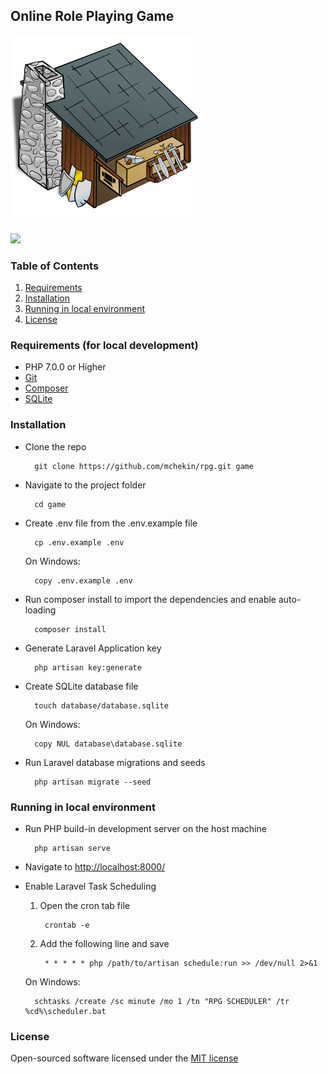 ## Online Role Playing Game

![](https://raw.githubusercontent.com/mchekin/rpg/f19c452aefcbd028c7db521bd50d1cec5995b137/public/images/locations/Blacksmith-300px.png)

![](https://travis-ci.org/mchekin/rpg.svg)

### Table of Contents

1. [Requirements](#requirments)
2. [Installation](#installation)
3. [Running in local environment](#runningindevelopmentenvironment)
4. [License](#license)

<a name="requirements"></a>
### Requirements (for local development)

- PHP 7.0.0 or Higher
- [Git](https://git-scm.com/)
- [Composer](https://getcomposer.org/)
- [SQLite](https://www.sqlite.org/)

<a name="installation"></a>
### Installation
- Clone the repo

        git clone https://github.com/mchekin/rpg.git game

- Navigate to the project folder

        cd game

- Create .env file from the .env.example file

        cp .env.example .env
  
  On Windows:
  
        copy .env.example .env

- Run composer install to import the dependencies and enable auto-loading

        composer install

- Generate Laravel Application key

        php artisan key:generate

- Create SQLite database file

        touch database/database.sqlite
  
  On Windows:
  
        copy NUL database\database.sqlite

- Run Laravel database migrations and seeds

        php artisan migrate --seed

<a name="runningindevelopmentenvironment"></a>
### Running in local environment

- Run PHP build-in development server on the host machine

        php artisan serve  

- Navigate to [http://localhost:8000/](http://localhost:8000/)

- Enable Laravel Task Scheduling

    1. Open the cron tab file
    
            crontab -e
            
    2. Add the following line and save
            
            * * * * * php /path/to/artisan schedule:run >> /dev/null 2>&1
  
  On Windows:
    
        schtasks /create /sc minute /mo 1 /tn "RPG SCHEDULER" /tr %cd%\scheduler.bat



<a name="license"></a>
### License
Open-sourced software licensed under the [MIT license](http://opensource.org/licenses/MIT)